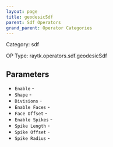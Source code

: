 ```yaml
---
layout: page
title: geodesicSdf
parent: Sdf Operators
grand_parent: Operator Categories
---
```


Category: sdf

OP Type: raytk.operators.sdf.geodesicSdf

## Parameters

* `Enable` - 
* `Shape` - 
* `Divisions` - 
* `Enable Faces` - 
* `Face Offset` - 
* `Enable Spikes` - 
* `Spike Length` - 
* `Spike Offset` - 
* `Spike Radius` -
